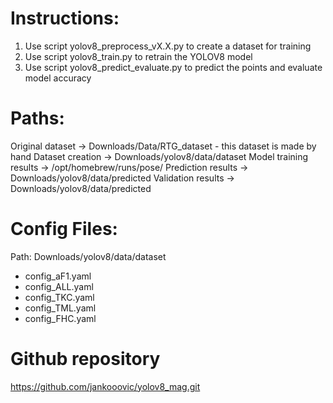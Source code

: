 # Instructions:

1. Use script yolov8_preprocess_vX.X.py to create a dataset for training
2. Use script yolov8_train.py to retrain the YOLOV8 model
3. Use script yolov8_predict_evaluate.py to predict the points and evaluate model accuracy


# Paths:
Original dataset -> Downloads/Data/RTG_dataset - this dataset is made by hand
Dataset creation -> Downloads/yolov8/data/dataset
Model training results -> /opt/homebrew/runs/pose/
Prediction results -> Downloads/yolov8/data/predicted
Validation results -> Downloads/yolov8/data/predicted

# Config Files:
Path: Downloads/yolov8/data/dataset
- config_aF1.yaml
- config_ALL.yaml
- config_TKC.yaml
- config_TML.yaml
- config_FHC.yaml

# Github repository
https://github.com/jankooovic/yolov8_mag.git